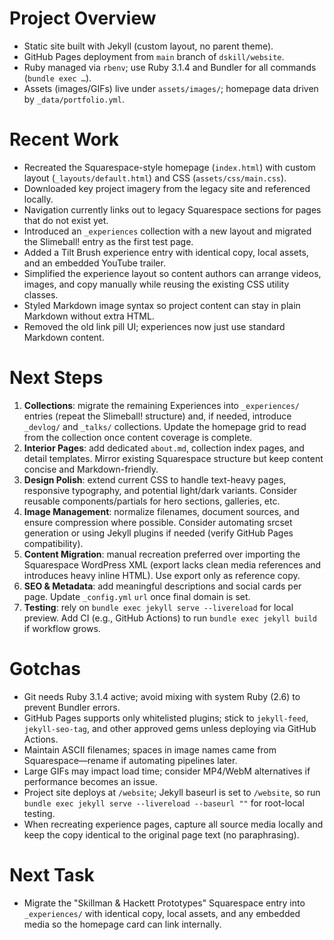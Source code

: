 # Project Overview
- Static site built with Jekyll (custom layout, no parent theme).  
- GitHub Pages deployment from `main` branch of `dskill/website`.  
- Ruby managed via `rbenv`; use Ruby 3.1.4 and Bundler for all commands (`bundle exec …`).  
- Assets (images/GIFs) live under `assets/images/`; homepage data driven by `_data/portfolio.yml`.

# Recent Work
- Recreated the Squarespace-style homepage (`index.html`) with custom layout (`_layouts/default.html`) and CSS (`assets/css/main.css`).  
- Downloaded key project imagery from the legacy site and referenced locally.  
- Navigation currently links out to legacy Squarespace sections for pages that do not exist yet.
- Introduced an `_experiences` collection with a new layout and migrated the Slimeball! entry as the first test page.
- Added a Tilt Brush experience entry with identical copy, local assets, and an embedded YouTube trailer.
- Simplified the experience layout so content authors can arrange videos, images, and copy manually while reusing the existing CSS utility classes.
- Styled Markdown image syntax so project content can stay in plain Markdown without extra HTML.
- Removed the old link pill UI; experiences now just use standard Markdown content.

# Next Steps
1. **Collections**: migrate the remaining Experiences into `_experiences/` entries (repeat the Slimeball! structure) and, if needed, introduce `_devlog/` and `_talks/` collections. Update the homepage grid to read from the collection once content coverage is complete.  
2. **Interior Pages**: add dedicated `about.md`, collection index pages, and detail templates. Mirror existing Squarespace structure but keep content concise and Markdown-friendly.  
3. **Design Polish**: extend current CSS to handle text-heavy pages, responsive typography, and potential light/dark variants. Consider reusable components/partials for hero sections, galleries, etc.  
4. **Image Management**: normalize filenames, document sources, and ensure compression where possible. Consider automating srcset generation or using Jekyll plugins if needed (verify GitHub Pages compatibility).  
5. **Content Migration**: manual recreation preferred over importing the Squarespace WordPress XML (export lacks clean media references and introduces heavy inline HTML). Use export only as reference copy.  
6. **SEO & Metadata**: add meaningful descriptions and social cards per page. Update `_config.yml` `url` once final domain is set.  
7. **Testing**: rely on `bundle exec jekyll serve --livereload` for local preview. Add CI (e.g., GitHub Actions) to run `bundle exec jekyll build` if workflow grows.

# Gotchas
- Git needs Ruby 3.1.4 active; avoid mixing with system Ruby (2.6) to prevent Bundler errors.  
- GitHub Pages supports only whitelisted plugins; stick to `jekyll-feed`, `jekyll-seo-tag`, and other approved gems unless deploying via GitHub Actions.  
- Maintain ASCII filenames; spaces in image names came from Squarespace—rename if automating pipelines later.  
- Large GIFs may impact load time; consider MP4/WebM alternatives if performance becomes an issue.
- Project site deploys at `/website`; Jekyll baseurl is set to `/website`, so run `bundle exec jekyll serve --livereload --baseurl ""` for root-local testing.
- When recreating experience pages, capture all source media locally and keep the copy identical to the original page text (no paraphrasing).

# Next Task
- Migrate the "Skillman & Hackett Prototypes" Squarespace entry into `_experiences/` with identical copy, local assets, and any embedded media so the homepage card can link internally.
